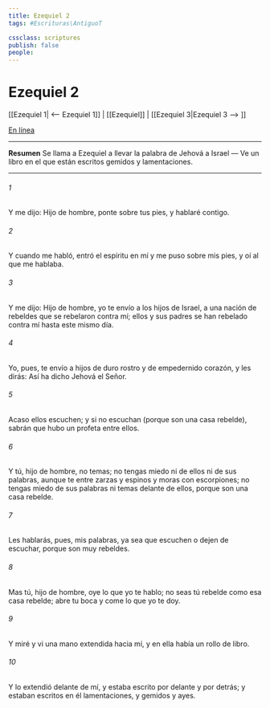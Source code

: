 ```yaml
---
title: Ezequiel 2
tags: #Escrituras\AntiguoT

cssclass: scriptures
publish: false
people:
---
```


# Ezequiel 2
[[Ezequiel 1| <-- Ezequiel 1]] | [[Ezequiel]] | [[Ezequiel 3|Ezequiel 3 --> ]]

[En línea](https://churchofjesuschrist.org/study/scriptures/ot/ezek/2?lang=spa)

---
__Resumen__
Se llama a Ezequiel a llevar la palabra de Jehová a Israel — Ve un libro en el que están escritos gemidos y lamentaciones.

---
###### 1 
Y me dijo: Hijo de hombre, ponte sobre tus pies, y hablaré contigo.

###### 2 
Y cuando me habló, entró el espíritu en mí y me puso sobre mis pies, y oí al que me hablaba.

###### 3 
Y me dijo: Hijo de hombre, yo te envío a los hijos de Israel, a una nación de rebeldes que se rebelaron contra mí; ellos y sus padres se han rebelado contra mí hasta este mismo día.

###### 4 
Yo, pues, te envío a hijos de duro rostro y de empedernido corazón, y les dirás: Así ha dicho Jehová el Señor.

###### 5 
Acaso ellos escuchen; y si no escuchan (porque son una casa rebelde), sabrán que hubo un profeta entre ellos.

###### 6 
Y tú, hijo de hombre, no temas; no tengas miedo ni de ellos ni de sus palabras, aunque te  entre zarzas y espinos y moras con escorpiones; no tengas miedo de sus palabras ni temas delante de ellos, porque son una casa rebelde.

###### 7 
Les hablarás, pues, mis palabras, ya sea que escuchen o dejen de escuchar, porque son muy rebeldes.

###### 8 
Mas tú, hijo de hombre, oye lo que yo te hablo; no seas tú rebelde como esa casa rebelde; abre tu boca y come lo que yo te doy.

###### 9 
Y miré y vi una mano extendida hacia mí, y en ella había un rollo de libro.

###### 10 
Y lo extendió delante de mí, y estaba escrito por delante y por detrás; y estaban escritos en él lamentaciones, y gemidos y ayes.

